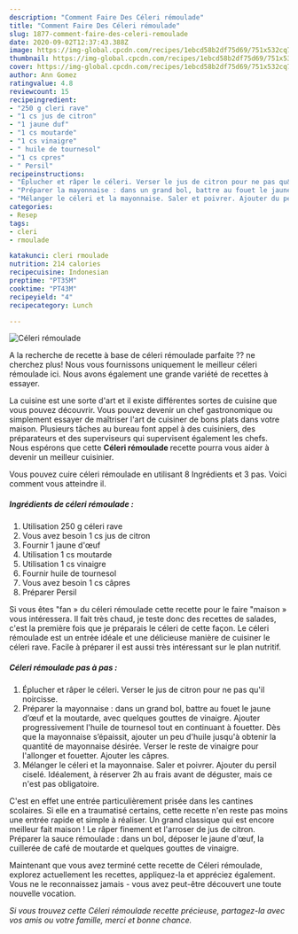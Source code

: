 ```yaml
---
description: "Comment Faire Des Céleri rémoulade"
title: "Comment Faire Des Céleri rémoulade"
slug: 1877-comment-faire-des-celeri-remoulade
date: 2020-09-02T12:37:43.388Z
image: https://img-global.cpcdn.com/recipes/1ebcd58b2df75d69/751x532cq70/celeri-remoulade-photo-principale-de-la-recette.jpg
thumbnail: https://img-global.cpcdn.com/recipes/1ebcd58b2df75d69/751x532cq70/celeri-remoulade-photo-principale-de-la-recette.jpg
cover: https://img-global.cpcdn.com/recipes/1ebcd58b2df75d69/751x532cq70/celeri-remoulade-photo-principale-de-la-recette.jpg
author: Ann Gomez
ratingvalue: 4.8
reviewcount: 15
recipeingredient:
- "250 g cleri rave"
- "1 cs jus de citron"
- "1 jaune duf"
- "1 cs moutarde"
- "1 cs vinaigre"
- " huile de tournesol"
- "1 cs cpres"
- " Persil"
recipeinstructions:
- "Éplucher et râper le céleri. Verser le jus de citron pour ne pas qu&#39;il noircisse."
- "Préparer la mayonnaise : dans un grand bol, battre au fouet le jaune d’œuf et la moutarde, avec quelques gouttes de vinaigre. Ajouter progressivement l&#39;huile de tournesol tout en continuant à fouetter. Dès que la mayonnaise s’épaissit, ajouter un peu d&#39;huile jusqu&#39;à obtenir la quantité de mayonnaise désirée. Verser le reste de vinaigre pour l&#39;allonger et fouetter. Ajouter les câpres."
- "Mélanger le céleri et la mayonnaise. Saler et poivrer. Ajouter du persil ciselé. Idéalement, à réserver 2h au frais avant de déguster, mais ce n&#39;est pas obligatoire."
categories:
- Resep
tags:
- cleri
- rmoulade

katakunci: cleri rmoulade 
nutrition: 214 calories
recipecuisine: Indonesian
preptime: "PT35M"
cooktime: "PT43M"
recipeyield: "4"
recipecategory: Lunch

---
```



![Céleri rémoulade](https://img-global.cpcdn.com/recipes/1ebcd58b2df75d69/751x532cq70/celeri-remoulade-photo-principale-de-la-recette.jpg)

A la recherche de recette à base de céleri rémoulade parfaite ?? ne cherchez plus! Nous vous fournissons uniquement le meilleur céleri rémoulade ici. Nous avons également une grande variété de recettes à essayer.

La cuisine est une sorte d'art et il existe différentes sortes de cuisine que vous pouvez découvrir. Vous pouvez devenir un chef gastronomique ou simplement essayer de maîtriser l'art de cuisiner de bons plats dans votre maison. Plusieurs tâches au bureau font appel à des cuisiniers, des préparateurs et des superviseurs qui supervisent également les chefs. Nous espérons que cette <strong> Céleri rémoulade </strong> recette pourra vous aider à devenir un meilleur cuisinier.

<!--inarticleads1-->

Vous pouvez cuire céleri rémoulade en utilisant 8 Ingrédients et 3 pas. Voici comment vous atteindre il.

##### Ingrédients de céleri rémoulade :

1. Utilisation 250 g céleri rave
1. Vous avez besoin 1 cs jus de citron
1. Fournir 1 jaune d&#39;œuf
1. Utilisation 1 cs moutarde
1. Utilisation 1 cs vinaigre
1. Fournir  huile de tournesol
1. Vous avez besoin 1 cs câpres
1. Préparer  Persil


Si vous êtes &#34;fan » du céleri rémoulade cette recette pour le faire &#34;maison » vous intéressera. Il fait très chaud, je teste donc des recettes de salades, c&#39;est la première fois que je préparais le céleri de cette façon. Le céleri rémoulade est un entrée idéale et une délicieuse manière de cuisiner le céleri rave. Facile à préparer il est aussi très intéressant sur le plan nutritif. 

<!--inarticleads2-->

##### Céleri rémoulade pas à pas :

1. Éplucher et râper le céleri. Verser le jus de citron pour ne pas qu&#39;il noircisse.
1. Préparer la mayonnaise : dans un grand bol, battre au fouet le jaune d’œuf et la moutarde, avec quelques gouttes de vinaigre. Ajouter progressivement l&#39;huile de tournesol tout en continuant à fouetter. Dès que la mayonnaise s’épaissit, ajouter un peu d&#39;huile jusqu&#39;à obtenir la quantité de mayonnaise désirée. Verser le reste de vinaigre pour l&#39;allonger et fouetter. Ajouter les câpres.
1. Mélanger le céleri et la mayonnaise. Saler et poivrer. Ajouter du persil ciselé. Idéalement, à réserver 2h au frais avant de déguster, mais ce n&#39;est pas obligatoire.


C&#39;est en effet une entrée particulièrement prisée dans les cantines scolaires. Si elle en a traumatisé certains, cette recette n&#39;en reste pas moins une entrée rapide et simple à réaliser. Un grand classique qui est encore meilleur fait maison ! Le râper finement et l&#39;arroser de jus de citron. Préparer la sauce rémoulade : dans un bol, déposer le jaune d&#39;œuf, la cuillerée de café de moutarde et quelques gouttes de vinaigre. 

<!--inarticleads1-->

<p>
Maintenant que vous avez terminé cette recette de Céleri rémoulade, explorez actuellement les recettes, appliquez-la et appréciez également. Vous ne le reconnaissez jamais - vous avez peut-être découvert une toute nouvelle vocation.
</p>

<p>
<i>Si vous trouvez cette Céleri rémoulade recette précieuse, partagez-la avec vos amis ou votre famille, merci et bonne chance.</i>
</p>
